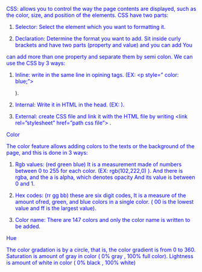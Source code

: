 CSS: allows you to control the way the page contents are displayed, such as the color, size, and position of the elements. CSS have two parts:


1) Selector: Select the element which you want to formatting it.


2) Declaration: Determine the format you want to add. Sit inside curly brackets and have two parts (property and value) and you can add You 


can add more than one property and separate them by semi colon.
We can use the CSS by 3 ways:


1) Inline: write in the same line in opining tags. (EX: <p style=” color: blue;”> </p> ).


2) Internal: Write it in HTML in the head. (EX: <style> p{ color: blue;} </style> ).


3) External: create CSS file and link it with the HTML file by writing <link rel=”stylesheet” href=”path css file”> .


Color

The color feature allows adding colors to the texts or the background of the page, and this is done in 3 ways:


1) Rgb values: (red green blue) It is a measurement made of numbers between 0 to 255 for each color. (EX: rgb(102,222,0) ). And there is rgba, and the a is alpha, which denotes opacity And its value is between 0 and 1.


2) Hex codes: (rr gg bb) these are six digit codes, It is a measure of the  amount ofred, green, and blue colors in a single color. ( 00 is the lowest value and ff is the largest value).


3) Color name: There are 147 colors and only the color name is written to be added.


Hue 

The color gradation is by a circle, that is, the color gradient is from 0 to 360. Saturation is amount of gray in color ( 0% gray , 100% full color). Lightness is amount of white in color ( 0% black , 100% white)

